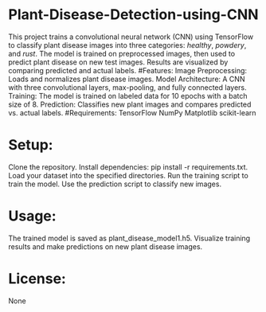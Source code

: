 # Plant-Disease-Detection-using-CNN
This project trains a convolutional neural network (CNN) using TensorFlow to classify plant disease images into three categories: *healthy*, *powdery*, and *rust*. The model is trained on preprocessed images, then used to predict plant disease on new test images. Results are visualized by comparing predicted and actual labels.
#Features:
Image Preprocessing: Loads and normalizes plant disease images.
Model Architecture: A CNN with three convolutional layers, max-pooling, and fully connected layers.
Training: The model is trained on labeled data for 10 epochs with a batch size of 8.
Prediction: Classifies new plant images and compares predicted vs. actual labels.
#Requirements:
TensorFlow
NumPy
Matplotlib
scikit-learn
# Setup:
Clone the repository.
Install dependencies: pip install -r requirements.txt.
Load your dataset into the specified directories.
Run the training script to train the model.
Use the prediction script to classify new images.
# Usage:
The trained model is saved as plant_disease_model1.h5.
Visualize training results and make predictions on new plant disease images.
# License:
None
